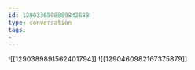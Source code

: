 ```yaml
---
id: 1290336598089842688
type: conversation
tags:
- 
---
```

![[1290389891562401794]]
![[1290460982167375879]]

